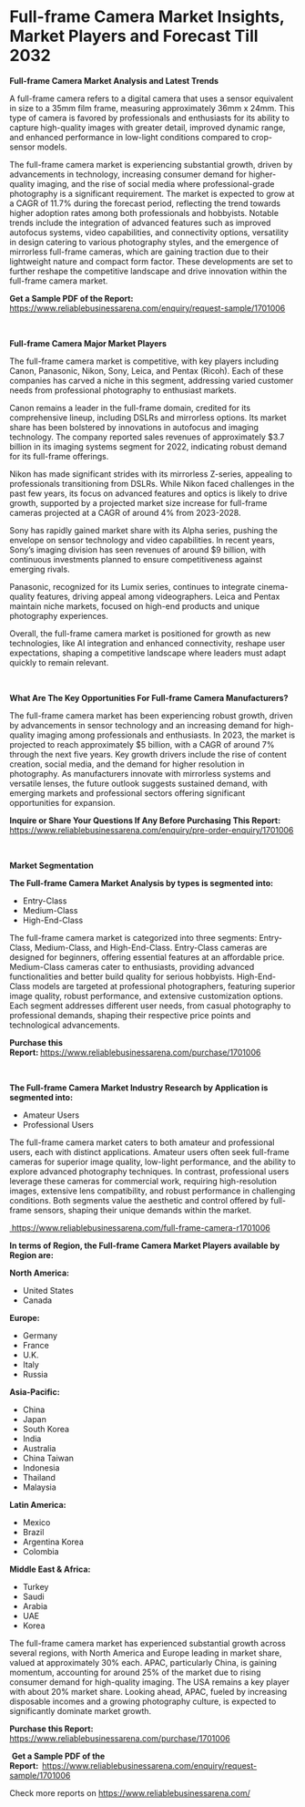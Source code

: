 <p><h1>Full-frame Camera Market Insights, Market Players and Forecast Till 2032</h1></p><p><strong>Full-frame Camera Market Analysis and Latest Trends</strong></p>
<p><p>A full-frame camera refers to a digital camera that uses a sensor equivalent in size to a 35mm film frame, measuring approximately 36mm x 24mm. This type of camera is favored by professionals and enthusiasts for its ability to capture high-quality images with greater detail, improved dynamic range, and enhanced performance in low-light conditions compared to crop-sensor models. </p><p>The full-frame camera market is experiencing substantial growth, driven by advancements in technology, increasing consumer demand for higher-quality imaging, and the rise of social media where professional-grade photography is a significant requirement. The market is expected to grow at a CAGR of 11.7% during the forecast period, reflecting the trend towards higher adoption rates among both professionals and hobbyists. Notable trends include the integration of advanced features such as improved autofocus systems, video capabilities, and connectivity options, versatility in design catering to various photography styles, and the emergence of mirrorless full-frame cameras, which are gaining traction due to their lightweight nature and compact form factor. These developments are set to further reshape the competitive landscape and drive innovation within the full-frame camera market.</p></p>
<p><strong>Get a Sample PDF of the Report:&nbsp;</strong> <a href="https://www.reliablebusinessarena.com/enquiry/request-sample/1701006?utm_campaign=1902&utm_medium=2&utm_source=Github&utm_content=ia&utm_term=09012025&utm_id=full-frame-camera">https://www.reliablebusinessarena.com/enquiry/request-sample/1701006</a></p>
<p>&nbsp;</p>
<p><strong>Full-frame Camera Major Market Players</strong></p>
<p><p>The full-frame camera market is competitive, with key players including Canon, Panasonic, Nikon, Sony, Leica, and Pentax (Ricoh). Each of these companies has carved a niche in this segment, addressing varied customer needs from professional photography to enthusiast markets.</p><p>Canon remains a leader in the full-frame domain, credited for its comprehensive lineup, including DSLRs and mirrorless options. Its market share has been bolstered by innovations in autofocus and imaging technology. The company reported sales revenues of approximately $3.7 billion in its imaging systems segment for 2022, indicating robust demand for its full-frame offerings.</p><p>Nikon has made significant strides with its mirrorless Z-series, appealing to professionals transitioning from DSLRs. While Nikon faced challenges in the past few years, its focus on advanced features and optics is likely to drive growth, supported by a projected market size increase for full-frame cameras projected at a CAGR of around 4% from 2023-2028.</p><p>Sony has rapidly gained market share with its Alpha series, pushing the envelope on sensor technology and video capabilities. In recent years, Sony’s imaging division has seen revenues of around $9 billion, with continuous investments planned to ensure competitiveness against emerging rivals.</p><p>Panasonic, recognized for its Lumix series, continues to integrate cinema-quality features, driving appeal among videographers. Leica and Pentax maintain niche markets, focused on high-end products and unique photography experiences. </p><p>Overall, the full-frame camera market is positioned for growth as new technologies, like AI integration and enhanced connectivity, reshape user expectations, shaping a competitive landscape where leaders must adapt quickly to remain relevant.</p></p>
<p>&nbsp;</p>
<p><strong>What Are The Key Opportunities For Full-frame Camera Manufacturers?</strong></p>
<p><p>The full-frame camera market has been experiencing robust growth, driven by advancements in sensor technology and an increasing demand for high-quality imaging among professionals and enthusiasts. In 2023, the market is projected to reach approximately $5 billion, with a CAGR of around 7% through the next five years. Key growth drivers include the rise of content creation, social media, and the demand for higher resolution in photography. As manufacturers innovate with mirrorless systems and versatile lenses, the future outlook suggests sustained demand, with emerging markets and professional sectors offering significant opportunities for expansion.</p></p>
<p><strong>Inquire or Share Your Questions If Any Before Purchasing This Report:</strong> <a href="https://www.reliablebusinessarena.com/enquiry/pre-order-enquiry/1701006?utm_campaign=1902&utm_medium=2&utm_source=Github&utm_content=ia&utm_term=09012025&utm_id=full-frame-camera">https://www.reliablebusinessarena.com/enquiry/pre-order-enquiry/1701006</a></p>
<p>&nbsp;</p>
<p><strong>Market Segmentation</strong></p>
<p><strong>The Full-frame Camera Market Analysis by types is segmented into:</strong></p>
<p><ul><li>Entry-Class</li><li>Medium-Class</li><li>High-End-Class</li></ul></p>
<p><p>The full-frame camera market is categorized into three segments: Entry-Class, Medium-Class, and High-End-Class. Entry-Class cameras are designed for beginners, offering essential features at an affordable price. Medium-Class cameras cater to enthusiasts, providing advanced functionalities and better build quality for serious hobbyists. High-End-Class models are targeted at professional photographers, featuring superior image quality, robust performance, and extensive customization options. Each segment addresses different user needs, from casual photography to professional demands, shaping their respective price points and technological advancements.</p></p>
<p><strong>Purchase this Report:&nbsp;</strong><a href="https://www.reliablebusinessarena.com/purchase/1701006?utm_campaign=1902&utm_medium=2&utm_source=Github&utm_content=ia&utm_term=09012025&utm_id=full-frame-camera">https://www.reliablebusinessarena.com/purchase/1701006</a></p>
<p>&nbsp;</p>
<p><strong>The Full-frame Camera Market Industry Research by Application is segmented into:</strong></p>
<p><ul><li>Amateur Users</li><li>Professional Users</li></ul></p>
<p><p>The full-frame camera market caters to both amateur and professional users, each with distinct applications. Amateur users often seek full-frame cameras for superior image quality, low-light performance, and the ability to explore advanced photography techniques. In contrast, professional users leverage these cameras for commercial work, requiring high-resolution images, extensive lens compatibility, and robust performance in challenging conditions. Both segments value the aesthetic and control offered by full-frame sensors, shaping their unique demands within the market.</p></p>
<p><a href="https://www.reliablebusinessarena.com/full-frame-camera-r1701006?utm_campaign=1902&utm_medium=2&utm_source=Github&utm_content=ia&utm_term=09012025&utm_id=full-frame-camera">&nbsp;https://www.reliablebusinessarena.com/full-frame-camera-r1701006</a></p>
<p><strong>In terms of Region, the Full-frame Camera Market Players available by Region are:</strong></p>
<p>
    <p> <strong> North America: </strong>
        <ul>
            <li>United States</li>
            <li>Canada</li>
        </ul>
        </p> 
    <p> <strong> Europe: </strong>
        <ul>
            <li>Germany</li>
            <li>France</li>
            <li>U.K.</li>
            <li>Italy</li>
            <li>Russia</li>
        </ul>
        </p> 
    <p> <strong> Asia-Pacific: </strong>
        <ul>
            <li>China</li>
            <li>Japan</li>
            <li>South Korea</li>
            <li>India</li>
            <li>Australia</li>
            <li>China Taiwan</li>
            <li>Indonesia</li>
            <li>Thailand</li>
            <li>Malaysia</li>
        </ul>
        </p> 
    <p> <strong> Latin America: </strong>
        <ul>
            <li>Mexico</li>
            <li>Brazil</li>
            <li>Argentina Korea</li>
            <li>Colombia</li>
        </ul>
        </p> 
    <p> <strong> Middle East & Africa: </strong>
        <ul>
            <li>Turkey</li>
            <li>Saudi</li>
            <li>Arabia</li>
            <li>UAE</li>
            <li>Korea</li>
        </ul>
    </p>
    </p>
<p><p>The full-frame camera market has experienced substantial growth across several regions, with North America and Europe leading in market share, valued at approximately 30% each. APAC, particularly China, is gaining momentum, accounting for around 25% of the market due to rising consumer demand for high-quality imaging. The USA remains a key player with about 20% market share. Looking ahead, APAC, fueled by increasing disposable incomes and a growing photography culture, is expected to significantly dominate market growth.</p></p>
<p><strong>Purchase this Report: </strong><a href="https://www.reliablebusinessarena.com/purchase/1701006?utm_campaign=1902&utm_medium=2&utm_source=Github&utm_content=ia&utm_term=09012025&utm_id=full-frame-camera">https://www.reliablebusinessarena.com/purchase/1701006</a></p>
<p>&nbsp;<strong>Get a Sample PDF of the Report:&nbsp;&nbsp;</strong><a href="https://www.reliablebusinessarena.com/enquiry/request-sample/1701006?utm_campaign=1902&utm_medium=2&utm_source=Github&utm_content=ia&utm_term=09012025&utm_id=full-frame-camera">https://www.reliablebusinessarena.com/enquiry/request-sample/1701006</a></p>
<p><strong></strong></p>
<p>Check more reports on <a href="https://www.reliablebusinessarena.com/?utm_campaign=1902&utm_medium=2&utm_source=Github&utm_content=ia&utm_term=09012025&utm_id=full-frame-camera">https://www.reliablebusinessarena.com/</a></p>